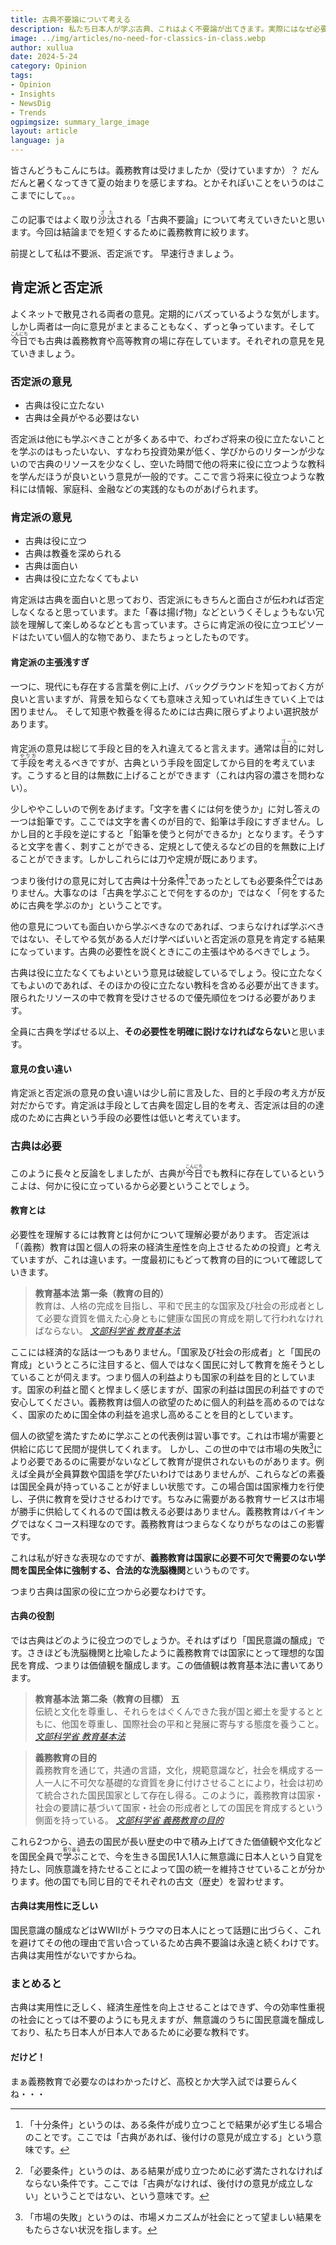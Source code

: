 ```yaml
---
title: 古典不要論について考える
description: 私たち日本人が学ぶ古典、これはよく不要論が出てきます。実際にはなぜ必要なのでしょうか。
image: ../img/articles/no-need-for-classics-in-class.webp
author: xullua
date: 2024-5-24
category: Opinion
tags:
- Opinion
- Insights
- NewsDig
- Trends
ogpimgsize: summary_large_image
layout: article
language: ja
---
```

皆さんどうもこんにちは。義務教育は受けましたか（受けていますか）？
だんだんと暑くなってきて夏の始まりを感じますね。とかそれぽいことをいうのはここまでにして。。。

この記事ではよく取り<ruby>沙汰<rt>ざた</rt></ruby>される「古典不要論」について考えていきたいと思います。今回は結論までを短くするために義務教育に絞ります。

前提として私は不要派、否定派です。
早速行きましょう。

## 肯定派と否定派
よくネットで散見される両者の意見。定期的にバズっているような気がします。しかし両者は一向に意見がまとまることもなく、ずっと争っています。そして<ruby>今日<rt>こんにち</rt></ruby>でも古典は義務教育や高等教育の場に存在しています。それぞれの意見を見ていきましょう。

### 否定派の意見
- 古典は役に立たない
- 古典は全員がやる必要はない
  
否定派は他にも学ぶべきことが多くある中で、わざわざ将来の役に立たないことを学ぶのはもったいない、すなわち投資効果が低く、学びからのリターンが少ないので古典のリソースを少なくし、空いた時間で他の将来に役に立つような教科を学んだほうが良いという意見が一般的です。ここで言う将来に役立つような教科には情報、家庭科、金融などの実践的なものがあげられます。

### 肯定派の意見
- 古典は役に立つ
- 古典は教養を深められる
- 古典は面白い
- 古典は役に立たなくてもよい

肯定派は古典を面白いと思っており、否定派にもきちんと面白さが伝われば否定しなくなると思っています。また「春は揚げ物」などというくそしょうもない冗談を理解して楽しめるなどとも言っています。さらに肯定派の役に立つエピソードはたいてい個人的な物であり、またちょっとしたものです。

#### 肯定派の主張浅すぎ

一つに、現代にも存在する言葉を例に上げ、バックグラウンドを知っておく方が良いと言いますが、背景を知らなくても意味さえ知っていれば生きていく上では困りません。
そして知恵や教養を得るためには古典に限らずよりよい選択肢があります。


肯定派の意見は総じて手段と目的を入れ違えてると言えます。通常は<ruby>目的<rt>ゴール</rt></ruby>に対して<ruby>手段<rt>やり方</rt></ruby>を考えるべきですが、古典という手段を固定してから目的を考えています。こうすると目的は無数に上げることができます（これは内容の濃さを問わない）。

少しややこしいので例をあげます。「文字を書くには何を使うか」に対し答えの一つは鉛筆です。ここでは文字を書くのが目的で、鉛筆は手段にすぎません。しかし目的と手段を逆にすると「鉛筆を使うと何ができるか」となります。そうすると文字を書く、刺すことができる、定規として使えるなどの目的を無数に上げることができます。しかしこれらには刀や定規が既にあります。

つまり後付けの意見に対して古典は十分条件[^1]であったとしても必要条件[^2]ではありません。大事なのは「古典を学ぶことで何をするのか」ではなく「何をするために古典を学ぶのか」ということです。


[^1]:「十分条件」というのは、ある条件が成り立つことで結果が必ず生じる場合のことです。ここでは「古典があれば、後付けの意見が成立する」という意味です。
[^2]:「必要条件」というのは、ある結果が成り立つために必ず満たされなければならない条件です。ここでは「古典がなければ、後付けの意見が成立しない」ということではない、という意味です。


他の意見についても面白いから学ぶべきなのであれば、つまらなければ学ぶべきではない、そしてやる気がある人だけ学べばいいと否定派の意見を肯定する結果になっています。古典の必要性を説くときにこの主張はやめるべきでしょう。


古典は役に立たなくてもよいという意見は破綻しているでしょう。役に立たなくてもよいのであれば、そのほかの役に立たない教科を含める必要が出てきます。限られたリソースの中で教育を受けさせるので優先順位をつける必要があります。


全員に古典を学ばせる以上、<b>その必要性を明確に説けなければならない</b>と思います。

#### 意見の食い違い
肯定派と否定派の意見の食い違いは少し前に言及した、目的と手段の考え方が反対だからです。肯定派は手段として古典を固定し目的を考え、否定派は目的の達成のために古典という手段の必要性は低いと考えています。

### 古典は必要
このように長々と反論をしましたが、古典が<ruby>今日<rt>こんにち</rt></ruby>でも教科に存在しているというこよは、何かに役に立っているから必要ということでしょう。

#### 教育とは
必要性を理解するには教育とは何かについて理解必要があります。
否定派は「（義務）教育は国と個人の将来の経済生産性を向上させるための投資」と考えていますが、これは違います。一度最初にもどって教育の目的について確認していきます。


><b>教育基本法 第一条（教育の目的）</b><br>
教育は、人格の完成を目指し、平和で民主的な国家及び社会の形成者として必要な資質を備えた心身ともに健康な国民の育成を期して行われなければならない。
<cite>[文部科学省 教育基本法](https://www.mext.go.jp/b_menu/kihon/about/mext_00003.html)</cite>


ここには経済的な話は一つもありません。「国家及び社会の形成者」と「国民の育成」というところに注目すると、個人ではなく国民に対して教育を施そうとしていることが伺えます。つまり個人の利益よりも国家の利益を目的としています。国家の利益と聞くと悍ましく感じますが、国家の利益は国民の利益ですので安心してください。義務教育は個人の欲望のために個人的利益を高めるのではなく、国家のために国全体の利益を追求し高めることを目的としています。

個人の欲望を満たすために学ぶことの代表例は習い事です。これは市場が需要と供給に応じて民間が提供してくれます。
しかし、この世の中では市場の失敗[^3]により必要であるのに需要がないなどして教育が提供されないものがあります。例えば全員が全員算数や国語を学びたいわけではありませんが、これらなどの素養は国民全員が持っていることが好ましい状態です。この場合国は国家権力を行使し、子供に教育を受けさせるわけです。ちなみに需要がある教育サービスは市場が勝手に供給してくれるので国は教える必要はありません。義務教育はバイキングではなくコース料理なのです。義務教育はつまらなくなりがちなのはこの影響です。

これは私が好きな表現なのですが、<b>義務教育は国家に必要不可欠で需要のない学問を国民全体に強制する、合法的な洗脳機関</b>というものです。


つまり古典は国家の役に立つから必要なわけです。


[^3]:「市場の失敗」というのは、市場メカニズムが社会にとって望ましい結果をもたらさない状況を指します。

#### 古典の役割
では古典はどのように役立つのでしょうか。それはずばり「国民意識の醸成」です。さきほども洗脳機関と比喩したように義務教育では国家にとって理想的な国民を育成、つまりは価値観を醸成します。この価値観は教育基本法に書いてあります。


><b>教育基本法 第二条（教育の目標） 五</b><br>
伝統と文化を尊重し、それらをはぐくんできた我が国と郷土を愛するとともに、他国を尊重し、国際社会の平和と発展に寄与する態度を養うこと。
<cite>[文部科学省 教育基本法](https://www.mext.go.jp/b_menu/kihon/about/mext_00003.html)</cite>


><b>義務教育の目的</b><br>
義務教育を通じて，共通の言語，文化，規範意識など，社会を構成する一人一人に不可欠な基礎的な資質を身に付けさせることにより，社会は初めて統合された国民国家として存在し得る。このように，義務教育は国家・社会の要請に基づいて国家・社会の形成者としての国民を育成するという側面を持っている。
<cite>[文部科学省 義務教育の目的](https://www.mext.go.jp/b_menu/shingi/chukyo/chukyo0/toushin/attach/1419867.htm)</cite>


これら2つから、過去の国民が長い歴史の中で積み上げてきた価値観や文化などを国民全員で<ruby>学ぶ<rt>振り返る</rt></ruby>ことで、今を生きる国民1人1人に無意識に日本人という自覚を持たし、同族意識を持たせることによって国の統一を維持させていることが分かります。他の国でも同じ目的でそれぞれの古文（歴史）を習わせます。

#### 古典は実用性に乏しい
国民意識の醸成などはWWⅡがトラウマの日本人にとって話題に出づらく、これを避けてその他の理由で言い合っているため古典不要論は永遠と続くわけです。古典は実用性がないですからね。

### まとめると
古典は実用性に乏しく、経済生産性を向上させることはできず、今の効率性重視の社会にとっては不要のようにも見えますが、無意識のうちに国民意識を醸成しており、私たち日本人が日本人であるために必要な教科です。

#### だけど！
まぁ義務教育で必要なのはわかったけど、高校とか大学入試では要らんくね・・・